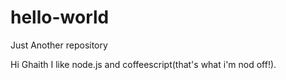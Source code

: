 # hello-world
Just Another repository


Hi Ghaith
I like node.js and coffeescript(that's what i'm nod off!).
